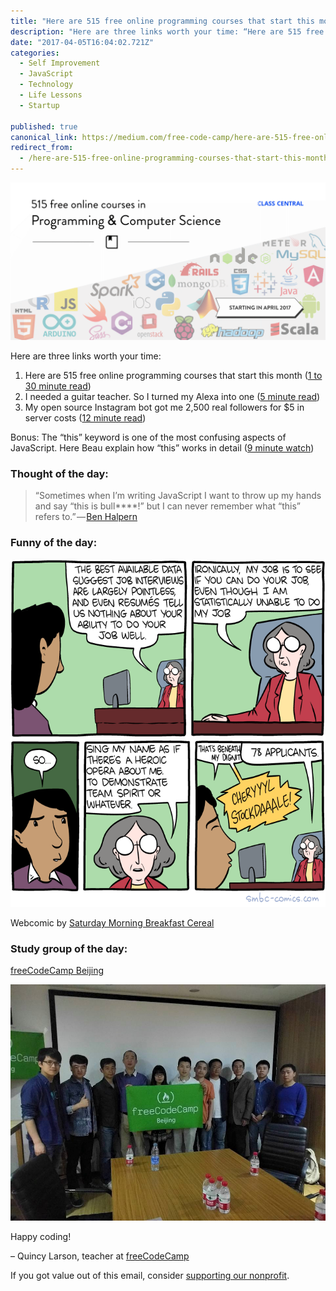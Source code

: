 ```yaml
---
title: "Here are 515 free online programming courses that start this month"
description: "Here are three links worth your time: “Here are 515 free online programming courses that start this month” is published by Quincy Larson in freeCodeCamp.org"
date: "2017-04-05T16:04:02.721Z"
categories: 
  - Self Improvement
  - JavaScript
  - Technology
  - Life Lessons
  - Startup

published: true
canonical_link: https://medium.com/free-code-camp/here-are-515-free-online-programming-courses-that-start-this-month-50aa7b948bef
redirect_from:
  - /here-are-515-free-online-programming-courses-that-start-this-month-50aa7b948bef
---
```


![](./asset-1.png)

Here are three links worth your time:

1.  Here are 515 free online programming courses that start this month ([1 to 30 minute read](http://bit.ly/2oIsjEJ))
2.  I needed a guitar teacher. So I turned my Alexa into one ([5 minute read](http://bit.ly/2oD01hW))
3.  My open source Instagram bot got me 2,500 real followers for $5 in server costs ([12 minute read](http://bit.ly/2oa3y6u))

Bonus: The “this” keyword is one of the most confusing aspects of JavaScript. Here Beau explain how “this” works in detail ([9 minute watch](http://bit.ly/2oDc5j1))

### Thought of the day:

> “Sometimes when I’m writing JavaScript I want to throw up my hands and say “this is bull\*\*\*\*!” but I can never remember what “this” refers to.” — [Ben Halpern](http://bit.ly/2oIJBSl)

### Funny of the day:

![](./asset-2.png)

Webcomic by [Saturday Morning Breakfast Cereal](http://bit.ly/2nb33Kg)

### Study group of the day:

[freeCodeCamp Beijing](http://bit.ly/2nb3KTS)

![](./asset-3.jpeg)

Happy coding!

– Quincy Larson, teacher at [freeCodeCamp](http://bit.ly/2j7Q1dN)

If you got value out of this email, consider [supporting our nonprofit](http://bit.ly/donate-to-fcc).

